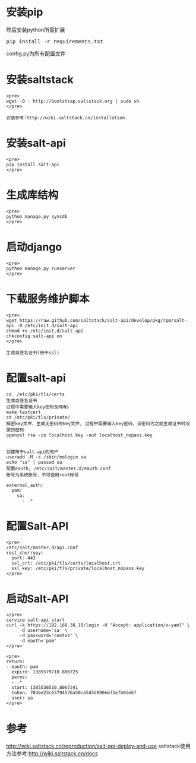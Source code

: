 

# 安装pip
然后安装python所需扩展

<pre>
pip install -r requirements.txt
</pre>

config.py为所有配置文件

# 安装saltstack
    <pre>
    wget -O - http://bootstrap.saltstack.org | sudo sh
    </pre>

    安装参考:http://wiki.saltstack.cn/installation



# 安装salt-api
    <pre>
    pip install salt-api
    </pre>

# 生成库结构

    <pre>
    python manage.py syncdb
    </pre>

# 启动django

    <pre>
    python manage.py runserver
    </pre>

# 下载服务维护脚本
    <pre>
    wget https://raw.github.com/saltstack/salt-api/develop/pkg/rpm/salt-api -O /etc/init.d/salt-api
    chmod +x /etc/init.d/salt-api
    chkconfig salt-api on
    </pre>

    生成自签名证书(用于ssl)

# 配置salt-api

    cd  /etc/pki/tls/certs
    生成自签名证书
    过程中需要输入key密码及RDNs
    make testcert
    cd /etc/pki/tls/private/
    解密key文件，生成无密码的key文件, 过程中需要输入key密码，该密码为之前生成证书时设置的密码
    openssl rsa -in localhost.key -out localhost_nopass.key


    创建用于salt-api的用户
    useradd -M -s /sbin/nologin sa
    echo "sa" | passwd sa
    配置eauth, /etc/salt/master.d/eauth.conf
    帐号为系统帐号，不可使用root帐号

    external_auth:
      pam:
        sa:
          - .*

# 配置Salt-API

    <pre>
    /etc/salt/master.d/api.conf
    rest_cherrypy:
      port: 443
      ssl_crt: /etc/pki/tls/certs/localhost.crt
      ssl_key: /etc/pki/tls/private/localhost_nopass.key
    </pre>

# 启动Salt-API

    </pre>
    service salt-api start
    curl -k https://192.168.38.10/login -H "Accept: application/x-yaml" \
         -d username='sa' \
         -d password='centos' \
         -d eauth='pam'
    </pre>

    <pre>
    return:
    - eauth: pam
      expire: 1385579710.806725
      perms:
      - .*
      start: 1385536510.8067241
      token: 784ee23c63794576a50ca5d3d890eb71efb0de6f
      user: sa
    </pre>

# 参考
http://wiki.saltstack.cn/reproduction/salt-api-deploy-and-use
saltstack使用方法参考:http://wiki.saltstack.cn/docs


